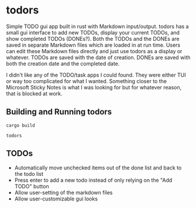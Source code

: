 # todors

Simple TODO gui app built in rust with Markdown input/output. todors has a small gui interface to add new TODOs, display your current TODOs, and show completed TODOs (DONEs?). Both the TODOs and the DONEs are saved in separate Markdown files which are loaded in at run time. Users can edit these Markdown files directly and just use todors as a display or whatever. TODOs are saved with the date of creation. DONEs are saved with both the creation date and the completed date. 

I didn't like any of the TODO/task apps I could found. They were either TUI or way too complicated for what I wanted. Something closer to the Microsoft Sticky Notes is what I was looking for but for whatever reason, that is blocked at work.

## Building and Running todors

`cargo build`

`todors`

## TODOs

- Automatically move unchecked items out of the done list and back to the todo list
- Press enter to add a new todo instead of only relying on the "Add TODO" button
- Allow user-setting of the markdown files
- Allow user-customizable gui looks